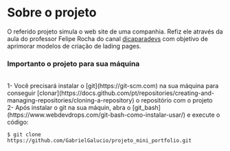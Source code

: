 # Sobre o projeto

O referido projeto simula o web site de uma companhia. Refiz ele através da
aula do professor Felipe Rocha do canal [dicaparadevs](https://www.youtube.com/watch?v=G4_QjTJTVlc) com objetivo de aprimorar
modelos de criação de lading pages.

### Importanto o projeto para sua máquina
<br>
1- Você precisará instalar o [git](https://git-scm.com) na sua máquina para conseguir [clonar](https://docs.github.com/pt/repositories/creating-and-managing-repositories/cloning-a-repository) o repositório com o projeto
<br>
2- Após instalar o git na sua máquin, abra o [git_bash](https://www.webdevdrops.com/git-bash-como-instalar-usar/) e execute o código:

```
$ git clone https://github.com/GabrielGalucio/projeto_mini_portfolio.git
```